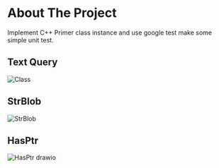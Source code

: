 
# About The Project
Implement C++ Primer class instance and use google test make some simple unit test.

## Text Query
![Class](https://user-images.githubusercontent.com/36698746/130319004-8f4b679a-a87f-4d9a-9d1e-b5af6418960b.png)

## StrBlob
![StrBlob](https://user-images.githubusercontent.com/36698746/132375583-89905a52-8a51-4e0a-bce9-567d886e9435.png)

## HasPtr
![HasPtr drawio](https://user-images.githubusercontent.com/36698746/136652370-ea55467a-73ed-4384-8272-355c4802a03e.png)

